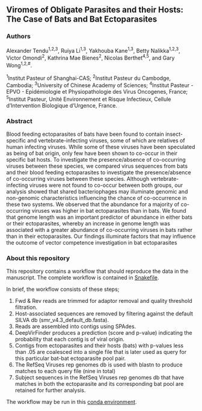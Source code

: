 ## Viromes of Obligate Parasites and their Hosts: The Case of Bats and Bat Ectoparasites

### Authors
Alexander Tendu<sup>1,2,3</sup>, Ruiya Li<sup>1,3</sup>, Yakhouba Kane<sup>1,3</sup>, Betty Nalikka<sup>1,2,3</sup>, Victor Omondi<sup>2</sup>, Kathrina Mae Bienes<sup>2</sup>, Nicolas Berthet<sup>4,5</sup>, and Gary Wong<sup>1,2,#</sup>.

<sup>1</sup>Institut Pasteur of Shanghai-CAS; <sup>2</sup>Institut Pasteur du Cambodge, Cambodia; <sup>3</sup>University of Chinese Academy of Sciences; <sup>4</sup>Institut Pasteur - EPVO - Epidémiologie et Physiopathologie des Virus Oncogenes, France; <sup>5</sup>Institut Pasteur, Unité Environnement et Risque Infectieux, Cellule d’Intervention Biologique d’Urgence, France.

### Abstract

Blood feeding ectoparasites of bats have been found to contain insect-specific and vertebrate-infecting viruses, some of which are relatives of human infecting viruses. While some of these viruses have been speculated as being of bat origin, only few have been shown to co-occur in their specific bat hosts. To investigate the presence/absence of co-occurring viruses between these species, we compared virus sequences from bats and their blood feeding ectoparasites to investigate the presence/absence of co-occurring viruses between these species. Although vertebrate-infecting viruses were not found to co-occur between both groups, our analysis showed that shared bacteriophages may illuminate genomic and non-genomic characteristics influencing the chance of co-occurrence in these two systems. We observed that the abundance for a majority of co-occurring viruses was higher in bat ectoparasites than in bats. We found that genome length was an important predictor of abundance in either bats or their ectoparasites, whereby an increase in genome length was associated with a greater abundance of co-occurring viruses in bats rather than in their ectoparasites. Our findings illuminate factors that may influence the outcome of vector competence investigation in bat ectoparasites

### About this repository
This repository contains a workflow that should reproduce the data in the manuscript. The complete workflow is contained in [Snakefile](Snakefile).

In brief, the workflow consists of these steps;
1. Fwd & Rev reads are trimmed for adaptor removal and quality threshold filtration.
2. Host-associated sequences are removed by filtering against the default SILVA db (smr_v4.3_default_db.fasta).
3. Reads are assembled into contigs using SPAdes.
4. DeepVirFinder produces a prediction (score and p-value) indicating the probability that each contig is of viral origin.
5. Contigs from ectoparasites and their hosts (bats) with p-values less than .05 are coalesced into a single file that is later used as query for this particular bat-bat ectoparasite pool pair.
6. The RefSeq Viruses rep genomes db is used with blastn to produce matches to each query file (nine in total)
7. Subject sequences in the RefSeq Viruses rep genomes db that have matches in both the ectoparasite and its corresponding bat pool are retained for further analysis.

The workflow may be run in this [conda environment](environment.yml).
